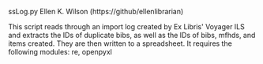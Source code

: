 ssLog.py
Ellen K. Wilson (https://github/ellenlibrarian)

This script reads through an import log created by Ex Libris' Voyager ILS and extracts the IDs of duplicate bibs, as well as the IDs of bibs, mfhds, and items created. They are then written to a spreadsheet. It requires the following modules: re, openpyxl
